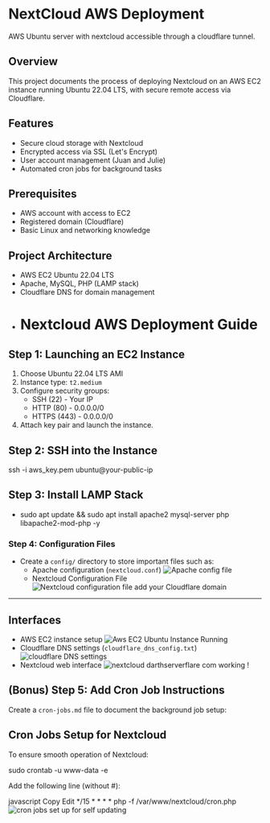 # NextCloud AWS Deployment
AWS Ubuntu server with nextcloud accessible through a cloudflare tunnel.
## Overview
This project documents the process of deploying Nextcloud on an AWS EC2 instance running Ubuntu 22.04 LTS, with secure remote access via Cloudflare.

## Features
- Secure cloud storage with Nextcloud
- Encrypted access via SSL (Let's Encrypt)
- User account management (Juan and Julie)
- Automated cron jobs for background tasks

## Prerequisites
- AWS account with access to EC2
- Registered domain (Cloudflare)
- Basic Linux and networking knowledge

## Project Architecture
- AWS EC2 Ubuntu 22.04 LTS
- Apache, MySQL, PHP (LAMP stack)
- Cloudflare DNS for domain management
- # Nextcloud AWS Deployment Guide

## Step 1: Launching an EC2 Instance
1. Choose Ubuntu 22.04 LTS AMI
2. Instance type: `t2.medium`
3. Configure security groups:
   - SSH (22) - Your IP
   - HTTP (80) - 0.0.0.0/0
   - HTTPS (443) - 0.0.0.0/0
4. Attach key pair and launch the instance.

## Step 2: SSH into the Instance

ssh -i aws_key.pem ubuntu@your-public-ip

## Step 3: Install LAMP Stack
- sudo apt update && sudo apt install apache2 mysql-server php libapache2-mod-php -y

### Step 4: Configuration Files
- Create a `config/` directory to store important files such as:
  - Apache configuration (`nextcloud.conf`)
![Apache config file](https://github.com/user-attachments/assets/882b3221-a954-41ad-86b8-bbf194a2b274)
  - Nextcloud Configuration File
![Nextcloud configuration file add your Cloudflare domain](https://github.com/user-attachments/assets/d3b4d3f9-7a4f-4b43-9abb-b7acacdb0569)
---

## Interfaces
   - AWS EC2 instance setup
     ![Aws EC2 Ubuntu  Instance Running ](https://github.com/user-attachments/assets/f7394666-981a-4259-b2e5-911809310849)
   - Cloudflare DNS settings (`cloudflare_dns_config.txt`)
     ![cloudflare DNS settings](https://github.com/user-attachments/assets/974dd766-0b2f-4493-8ba2-83e71e897931)
   - Nextcloud web interface
![nextcloud darthserverflare com working !](https://github.com/user-attachments/assets/3d900eff-9ab8-4a9c-bebd-c5b9651911fe)

## (Bonus) Step 5: Add Cron Job Instructions
Create a `cron-jobs.md` file to document the background job setup:


## Cron Jobs Setup for Nextcloud

To ensure smooth operation of Nextcloud:

sudo crontab -u www-data -e

Add the following line (without #):

javascript
Copy
Edit
*/15 * * * * php -f /var/www/nextcloud/cron.php
![cron jobs set up for self updating](https://github.com/user-attachments/assets/7cd2a020-835b-4ad9-8f04-1b867a5554e1)


